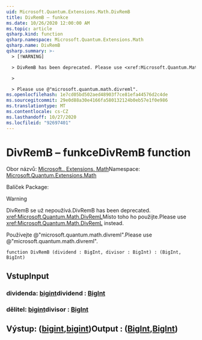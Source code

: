 ```yaml
---
uid: Microsoft.Quantum.Extensions.Math.DivRemB
title: DivRemB – funkce
ms.date: 10/26/2020 12:00:00 AM
ms.topic: article
qsharp.kind: function
qsharp.namespace: Microsoft.Quantum.Extensions.Math
qsharp.name: DivRemB
qsharp.summary: >-
  > [!WARNING]

  > DivRemB has been deprecated. Please use <xref:Microsoft.Quantum.Math.DivRemL> instead.

  >

  > Please use @"microsoft.quantum.math.divreml".
ms.openlocfilehash: 1e7cd05bd502aed48903f7ce81efa44576d2c4de
ms.sourcegitcommit: 29e0d88a30e4166fa580132124b0eb57e1f0e986
ms.translationtype: MT
ms.contentlocale: cs-CZ
ms.lasthandoff: 10/27/2020
ms.locfileid: "92697401"
---
```

# <a name="divremb-function"></a><span data-ttu-id="1b0c6-102">DivRemB – funkce</span><span class="sxs-lookup"><span data-stu-id="1b0c6-102">DivRemB function</span></span>

<span data-ttu-id="1b0c6-103">Obor názvů: [Microsoft.. Extensions. Math](xref:Microsoft.Quantum.Extensions.Math)</span><span class="sxs-lookup"><span data-stu-id="1b0c6-103">Namespace: [Microsoft.Quantum.Extensions.Math](xref:Microsoft.Quantum.Extensions.Math)</span></span>

<span data-ttu-id="1b0c6-104">Balíček [](https://nuget.org/packages/)</span><span class="sxs-lookup"><span data-stu-id="1b0c6-104">Package: [](https://nuget.org/packages/)</span></span>


> [!WARNING]
> <span data-ttu-id="1b0c6-105">DivRemB se už nepoužívá.</span><span class="sxs-lookup"><span data-stu-id="1b0c6-105">DivRemB has been deprecated.</span></span> <span data-ttu-id="1b0c6-106"><xref:Microsoft.Quantum.Math.DivRemL>Místo toho ho použijte.</span><span class="sxs-lookup"><span data-stu-id="1b0c6-106">Please use <xref:Microsoft.Quantum.Math.DivRemL> instead.</span></span>
>
> <span data-ttu-id="1b0c6-107">Používejte @"microsoft.quantum.math.divreml".</span><span class="sxs-lookup"><span data-stu-id="1b0c6-107">Please use @"microsoft.quantum.math.divreml".</span></span>



```qsharp
function DivRemB (dividend : BigInt, divisor : BigInt) : (BigInt, BigInt)
```


## <a name="input"></a><span data-ttu-id="1b0c6-108">Vstup</span><span class="sxs-lookup"><span data-stu-id="1b0c6-108">Input</span></span>

### <a name="dividend--bigint"></a><span data-ttu-id="1b0c6-109">dividenda: [bigint](xref:microsoft.quantum.lang-ref.bigint)</span><span class="sxs-lookup"><span data-stu-id="1b0c6-109">dividend : [BigInt](xref:microsoft.quantum.lang-ref.bigint)</span></span>




### <a name="divisor--bigint"></a><span data-ttu-id="1b0c6-110">dělitel: [bigint](xref:microsoft.quantum.lang-ref.bigint)</span><span class="sxs-lookup"><span data-stu-id="1b0c6-110">divisor : [BigInt](xref:microsoft.quantum.lang-ref.bigint)</span></span>





## <a name="output--bigintbigint"></a><span data-ttu-id="1b0c6-111">Výstup: ([bigint](xref:microsoft.quantum.lang-ref.bigint),[bigint](xref:microsoft.quantum.lang-ref.bigint))</span><span class="sxs-lookup"><span data-stu-id="1b0c6-111">Output : ([BigInt](xref:microsoft.quantum.lang-ref.bigint),[BigInt](xref:microsoft.quantum.lang-ref.bigint))</span></span>

